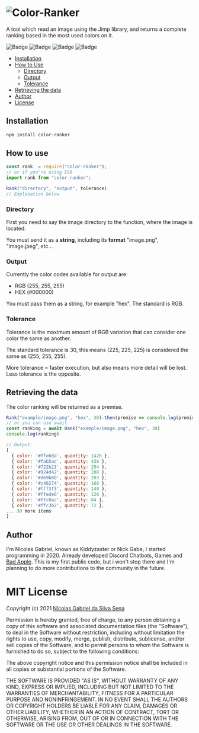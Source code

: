 # ![Color-Ranker](https://i.imgur.com/fgNtVaC.png)
A tool which read an image using the Jimp library, and returns a complete ranking based in the most used colors on it.

![Badge](https://img.shields.io/github/issues/Kiddyzaster/color-ranker)
![Badge](https://img.shields.io/github/forks/Kiddyzaster/color-ranker)
![Badge](https://img.shields.io/github/stars/Kiddyzaster/color-ranker)
![Badge](https://img.shields.io/badge/license-MIT-brightgreen)

<!--ts-->
   * [Installation](#installation)
   * [How to Use](#how-to-use)
      * [Directory](#directory)
      * [Output](#output)
      * [Tolerance](#tolerance)
   * [Retrieving the data](#retrieving-the-data)
   * [Author](#author)
   * [License](#mit-license)
<!--te-->

## Installation
~~~javascript
npm install color-ranker
~~~


## How to use
~~~javascript
const rank  = require("color-ranker");
// or if you're using ES6
import rank from "color-ranker";

Rank("directory", "output", tolerance)
// Explanation below
~~~
### Directory
First you need to say the image directory to the function, where the image is located.

You must send it as a **string**, including its **format** "image.png", "image.jpeg", etc...


### Output
Currently the color codes available for output are:
* RGB (255, 255, 255)
* HEX (#000000)

You must pass them as a string, for example "hex". The standard is RGB.

### Tolerance
Tolerance is the maximum amount of RGB variation that can consider one color the same as another.

The standard tolerance is 30, this means (225, 225, 225) is considered the same as (255, 255, 255).

More tolerance = faster execution, but also means more detail will be lost. Less tolerance is the opposite.

## Retrieving the data
The color ranking will be returned as a premise.
~~~javascript
Rank("example/image.png", "hex", 30).then(premise => console.log(premise))
// or you can use await
const ranking = await Rank("example/image.png", "hex", 30)
console.log(ranking)

// Output:
[
  { color: '#ffe0da', quantity: 1426 },
  { color: '#fab5ac', quantity: 438 },
  { color: '#722b21', quantity: 294 },
  { color: '#924d42', quantity: 208 },
  { color: '#d69b8b', quantity: 203 },
  { color: '#c48274', quantity: 168 },
  { color: '#fff3f3', quantity: 140 },
  { color: '#ffede6', quantity: 128 },
  { color: '#ffc0ac', quantity: 84 },
  { color: '#ffc3b2', quantity: 72 },
... 39 more items
]
~~~

## Author
I'm Nícolas Gabriel, known as Kiddyzaster or Nick Gabe, I started programming in 2020.
Already developed Discord Chatbots, Games and [Bad Apple](https://www.youtube.com/watch?v=XzXHIuJOCPk).
This is my first public code, but i won't stop there and I'm planning to do more contributions to the community in the future.

# MIT License
Copyright (c) 2021 [Nícolas Gabriel da Silva Sena](https://github.com/Kiddyzaster)

Permission is hereby granted, free of charge, to any person obtaining a copy
of this software and associated documentation files (the "Software"), to deal
in the Software without restriction, including without limitation the rights
to use, copy, modify, merge, publish, distribute, sublicense, and/or sell
copies of the Software, and to permit persons to whom the Software is
furnished to do so, subject to the following conditions:

The above copyright notice and this permission notice shall be included in all
copies or substantial portions of the Software.

THE SOFTWARE IS PROVIDED "AS IS", WITHOUT WARRANTY OF ANY KIND, EXPRESS OR
IMPLIED, INCLUDING BUT NOT LIMITED TO THE WARRANTIES OF MERCHANTABILITY,
FITNESS FOR A PARTICULAR PURPOSE AND NONINFRINGEMENT. IN NO EVENT SHALL THE
AUTHORS OR COPYRIGHT HOLDERS BE LIABLE FOR ANY CLAIM, DAMAGES OR OTHER
LIABILITY, WHETHER IN AN ACTION OF CONTRACT, TORT OR OTHERWISE, ARISING FROM,
OUT OF OR IN CONNECTION WITH THE SOFTWARE OR THE USE OR OTHER DEALINGS IN THE
SOFTWARE.